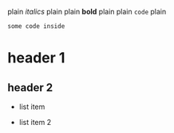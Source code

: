
plain *italics* plain
plain **bold** plain
plain `code` plain

```langname
some code inside
```

# header 1

## header 2

* list item

* list item 2
